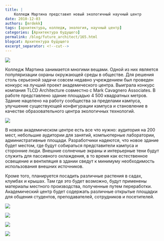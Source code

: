 ```yaml
---
title: |
    Колледж Мартина представил новый экологичный научный центр
date: 2010-12-03
authors: [mrdekk]
tags: [архитектура, колледж, экология, научный центр]
categories: [Архитектура будущего]
permalink: /blog/future_architect/165.html
blogcat: Архитектура будущего
excerpt_separator: <!--cut-->
---
```



![](http://itw66.ru/uploads/images/00/00/01/2010/12/03/e11326.jpg)


Колледж Мартина занимается многими вещами. Одной из них является популяризации охраны окружающей среды в обществе. Для решения столь серьезной задачи совсем недавно учреждением был проведен конкурс на лучший проект академического центра. Выиграла конкурс компания TLCD Architecture совместно с Mark Cavagnero Associates. В работе представлено здание площадью 4 500 квадратных метров. Здание нацелено на работу сообщества за пределами кампуса, улучшение существующей конфигурации кампуса и становление в качестве образовательного центра экологичных технологий.


<!--cut-->



![](http://itw66.ru/uploads/images/00/00/01/2010/12/03/cb9c2e.jpg)


В новом академическом центре есть все что нужно: аудитория на 200 мест, небольшие аудитории для занятий, компьютерные лаборатории, административные площади. Разработчики надеются, что новое здание будет местом, где будут собираться представители кампуса и сторонние люди. Внешние солнечные экраны и интерьерные тени будут служить для пассивного охлаждения, в то время как естественное освещение и вентиляция в здании сведут к минимуму необходимость использования внешних источников.

Кроме того, планируется посадить различные растения в садах, клумбах и крышах. Там где это будет возможно, будут применены материалы местного производства, полученные путем переработки. Академический центр будет содержать различные открытые площадки для общения студентов, преподавателей, сотрудников и посетителей.


![](http://itw66.ru/uploads/images/00/00/01/2010/12/03/5c37a5.jpg)


![](http://itw66.ru/uploads/images/00/00/01/2010/12/03/bd488f.jpg)


![](http://itw66.ru/uploads/images/00/00/01/2010/12/03/2c2bd8.jpg)


![](http://itw66.ru/uploads/images/00/00/01/2010/12/03/d855c6.jpg)

